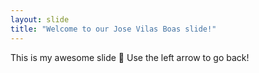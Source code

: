```yaml
---
layout: slide
title: "Welcome to our Jose Vilas Boas slide!"
---
```

This is my awesome slide :tada:
Use the left arrow to go back!
